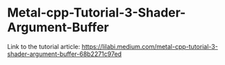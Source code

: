 # Metal-cpp-Tutorial-3-Shader-Argument-Buffer

Link to the tutorial article: https://lilabi.medium.com/metal-cpp-tutorial-3-shader-argument-buffer-68b2271c97ed
